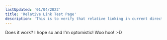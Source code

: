 ```yaml
---
lastUpdated: '01/04/2022'
title: 'Relative Link Test Page'
description: 'This is to verify that relative linking in current directory works as expected'
---
```


Does it work? I hope so and I'm optomistic! Woo hoo! :-D
